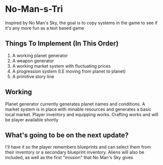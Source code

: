 # No-Man-s-Tri
Inspired by No Man's Sky, the goal is to copy systems in the game to see if it's any more fun as a text based game

## Things To Implement (In This Order)
1. A working planet generator
2. A weapon generator
3. A working market system with fluctuating prices
4. A progression system (I.E moving from planet to planet)
5. A primitive story line

## Working
Planet generator currently generates planet names and conditions. A market system is in place with minable resources and generates a basic local market. Player inventory and equipping works. Crafting works and will be player available shortly

## What's going to be on the next update?
I'll have it so the player remembers blueprints and can select them from their inventory or a secondary blueprint inventory. Aliens will also be included, as well as the first "mission" that No Man's Sky gives
